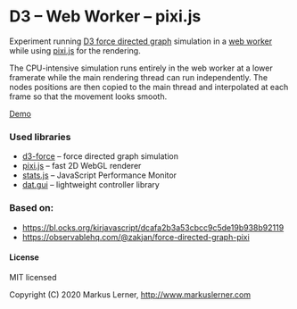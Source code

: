 # D3 – Web Worker – pixi.js


Experiment running [D3 force directed graph](https://github.com/d3/d3-force) simulation in a [web worker](https://developer.mozilla.org/en-US/docs/Web/API/Web_Workers_API/Using_web_workers) while using [pixi.js](https://www.pixijs.com/) for the rendering.

The CPU-intensive simulation runs entirely in the web worker at a lower framerate while the main rendering thread can run independently. The nodes positions are then copied to the main thread and interpolated at each frame so that the movement looks smooth.


[Demo](https://www.markuslerner.com/github/d3-webworker-pixijs/index.html)



### Used libraries

* [d3-force](https://github.com/d3/d3-force) – force directed graph simulation
* [pixi.js](https://www.pixijs.com/) – fast 2D WebGL renderer
* [stats.js](https://github.com/mrdoob/stats.js) – JavaScript Performance Monitor
* [dat.gui](https://github.com/dataarts/dat.gui) – lightweight controller library


### Based on:
* https://bl.ocks.org/kirjavascript/dcafa2b3a53cbcc9c5de19b938b92119
* https://observablehq.com/@zakjan/force-directed-graph-pixi



#### License ####

MIT licensed

Copyright (C) 2020 Markus Lerner, http://www.markuslerner.com
